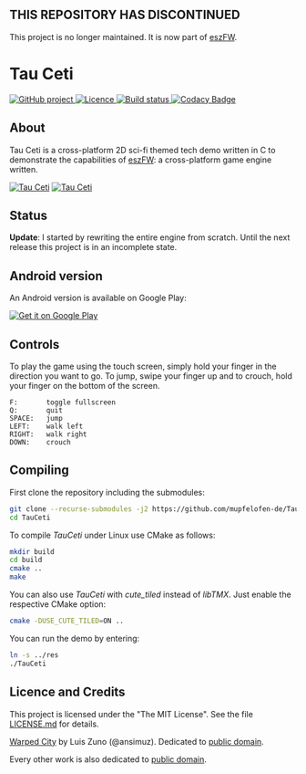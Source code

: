 ## THIS REPOSITORY HAS DISCONTINUED
This project is no longer maintained.  It is now part of
[eszFW](https://github.com/mupfelofen-de/eszFW).

# Tau Ceti

<p>
<a href="https://github.com/mupfelofen-de/TauCeti">
  <img src="https://img.shields.io/badge/project-GitHub-blue?style=flat?svg=true" alt="GitHub project" />
</a>
<a href="https://github.com/mupfelofen-de/TauCeti/blob/master/LICENCE.md">
  <img src="https://img.shields.io/badge/licence-BEER--WARE-blue?style=flat?svg=true" alt="Licence" />
</a>
<a href="https://ci.appveyor.com/project/mupfelofen-de/tauceti">
  <img src="https://ci.appveyor.com/api/projects/status/hg87r0evoqu6lfgr?svg=true" alt="Build status" />
</a>
<a href="https://www.codacy.com/manual/mupf/TauCeti?utm_source=github.com&amp;utm_medium=referral&amp;utm_content=mupfelofen-de/TauCeti&amp;utm_campaign=Badge_Grade">
  <img src="https://app.codacy.com/project/badge/Grade/4c19342f6cda4cc3b8b9bbb773406599" alt="Codacy Badge" />
</a>
</p>

## About

Tau Ceti is a cross-platform 2D sci-fi themed tech demo written in C to
demonstrate the capabilities of
[eszFW](https://github.com/mupfelofen-de/eszFW): a cross-platform game
engine written.

[![Tau Ceti](https://media.eszfw.de/tc-01-tn.png)](https://media.eszfw.de/tc-01.png?raw=true "Tau Ceti 1")
[![Tau Ceti](https://media.eszfw.de/tc-02-tn.png)](https://media.eszfw.de/tc-02.png?raw=true "Tau Ceti 2")

## Status

**Update**: I started by rewriting the entire engine from scratch.
  Until the next release this project is in an incomplete state.

## Android version

An Android version is available on Google Play:

[![Get it on Google Play](https://play.google.com/intl/en_us/badges/images/generic/en_badge_web_generic.png)](https://play.google.com/store/apps/details?id=de.mupfelofen.TauCeti)

## Controls

To play the game using the touch screen, simply hold your finger in the
direction you want to go.  To jump, swipe your finger up and to crouch,
hold your finger on the bottom of the screen.

```text
F:       toggle fullscreen
Q:       quit
SPACE:   jump
LEFT:    walk left
RIGHT:   walk right
DOWN:    crouch
```

## Compiling

First clone the repository including the submodules:
```bash
git clone --recurse-submodules -j2 https://github.com/mupfelofen-de/TauCeti.git
cd TauCeti
```

To compile _TauCeti_ under Linux use CMake as follows:
```bash
mkdir build
cd build
cmake ..
make
```

You can also use _TauCeti_ with _cute_tiled_ instead of _libTMX_.  Just
enable the respective CMake option:

```bash
cmake -DUSE_CUTE_TILED=ON ..
```

You can run the demo by entering:
```bash
ln -s ../res
./TauCeti
```

## Licence and Credits

This project is licensed under the "The MIT License".  See the file
[LICENSE.md](LICENSE.md) for details.

[Warped City](https://ansimuz.itch.io/warped-city) by Luis Zuno
(@ansimuz).  Dedicated to [public
domain](https://creativecommons.org/publicdomain/zero/1.0/).

Every other work is also dedicated to [public
domain](https://creativecommons.org/publicdomain/zero/1.0/).
